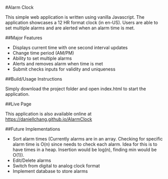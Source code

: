 #Alarm Clock

This simple web application is written using vanilla Javascript. The application showcases a 12 HR format clock (in en-US). Users are able to set multiple alarms and are alerted when an alarm time is met.

##Major Features
- Displays current time with one second interval updates
- Change time period (AM/PM)
- Ability to set multiple alarms
- Alerts and removes alarm when time is met
- Submit checks inputs for validity and uniqueness

##Build/Usage Instructions

Simply download the project folder and open index.html to start the application.

##Live Page

This application is also available online at https://daniellchang.github.io/AlarmClock

##Future Implementations
- Sort alarm times (Currently alarms are in an array. Checking for specific alarm time is O(n) since needs to check each alarm. Idea for this is to have times in a heap. Insertion would be log(n), finding min would be O(1)).
- Edit/Delete alarms
- Switch from digital to analog clock format
- Implement database to store alarms
